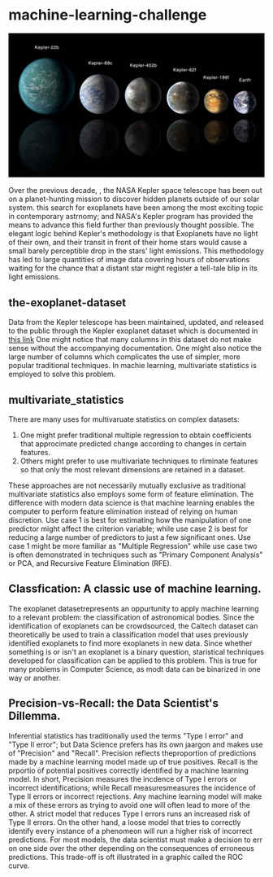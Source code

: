 # machine-learning-challenge

![](Images/exoplanets.jpg)

Over the previous decade, , the NASA Kepler space telescope has been out on a planet-hunting mission to discover hidden planets outside of our solar system. this search for exoplanets have been among the most exciting topic in contemporary astrnomy; and NASA's Kepler program has provided the means to advance this field further than previously thought possible. 
The elegant logic behind Kepler's methodology is that Exoplanets have no light of their own, and their transit in front of their home stars would cause a small barely perceptible drop in the stars' light emissions. 
This methodology has led to large quantities of image data  covering hours of observations waiting for the chance that a distant star  might  register a tell-tale blip in its light emissions. 

## the-exoplanet-dataset

Data from the Kepler telescope has been maintained, updated, and released to the public through the Kepler exoplanet dataset which is documented in [this link](https://exoplanetarchive.ipac.caltech.edu/docs/API_kepcandidate_columns.html) One might notice that many columns in this dataset do not make sense without the accompanying documentation. One might also notice the large number of columns which complicates the use of simpler, more popular traditional techniques. In machie learning, multivariate statistics is employed to solve this problem. 

## multivariate_statistics

There are many uses for multivaruate statistics on complex datasets:
1. One might prefer traditional multiple regression to obtain coefficients that approcimate predicted change according to changes in certain features. 
2. Others might prefer to use multivariate techniques to rliminate features so that only the most relevant dimensions are retained in a dataset. 

These approaches are not necessarily mutually exclusive as traditional multivariate statistics also employs some form of feature elimination. The difference with modern data science is that machine learning enables the computer to perform feature elimination instead of relying on human discretion. Use case 1 is best for estimating how the manipulation of one predictor might affect the criterion variable; while use case 2 is best for reducing a large number of predictors to just a few significant ones. Use case 1 might be more familiar as "Multiple Regression" while use case two is often demonstrated in techniques such as "Primary Component Analysis" or PCA, and Recursive Feature Elimination (RFE).  

## Classfication: A classic use of machine learning.
The exoplanet datasetrepresents an oppurtunity to apply machine learning to a relevant problem: the classification of astronomical bodies. Since the identification of exoplanets can be crowdsourced, the Caltech dataset can theoretically be used to train a classification model that uses previously identified exoplanets to find more exoplanets in new data. Since whether something is or isn't an exoplanet is a binary question, staristical techniques developed for classification can be applied to this problem. This is true for many problems in Computer Science, as modt data can be binarized in one way or another. 

## Precision-vs-Recall: the Data Scientist's Dillemma. 

Inferential statistics has traditionally used the terms "Type I error" and "Type II error"; but Data Science prefers has its own jaargon and makes use of "Precision" and "Recall". Precision reflects theproportion of predictions made by a machine learning model made up of true positives. Recall is the prportio of potential positives correctly identified by a machine learning model. In short, Precision measures the incdence of Type I errors or incorrect identifications; while Recall measuresmeasures the incidence of Type II errors or incorrect rejections. Any machine learning model will make a mix of these errors as trying to avoid one will often lead to more of the other. A strict model that reduces Type I errors runs an increased risk of Type II errors. On the other hand, a loose model that tries to correctly identify every instance of a phenomeon will run a higher risk of incorrect predictions. For most models, the data scientist must make a decision to err on one side over the other depending on the consequences of erroneous predictions. This trade-off is oft illustrated in a graphic called the ROC curve. 


